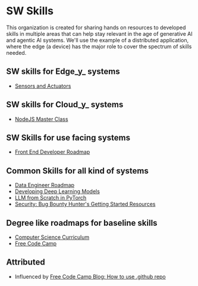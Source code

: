 # SW Skills

This organization is created for sharing hands on resources to developed skills in multiple areas that can help stay relevant in the age of generative AI and agentic AI systems. We'll use the example of a distributed application, where the edge (a device) has the major role to cover the spectrum of skills needed.

## SW skills for Edge_y_ systems 

* [Sensors and Actuators](https://github.com/swskills/sensors-actuators)

## SW skills for Cloud_y_ systems

* [NodeJS Master Class](https://github.com/swskills/nodejs-master-class)

## SW Skills for use facing systems

* [Front End Developer Roadmap]([https://github.com/swskills/developer-roadmap/tree/master)



## Common Skills for all kind of systems

* [Data Engineer Roadmap](https://github.com/swskills/data-engineer-roadmap)
* [Developing Deep Learning Models](https://github.com/swskills/deeplearning-models)
* [LLM from Scratch in PyTorch](https://github.com/swskills/LLMs-from-scratch)
* [Security: Bug Bounty Hunter's Getting Started Resources](https://github.com/swskills/Resources-for-Beginner-Bug-Bounty-Hunters)

## Degree like roadmaps for baseline skills

* [Computer Science Curriculum](https://github.com/swskills/computer-science)
* [Free Code Camp](https://github.com/swskills/freeCodeCamp)

## Attributed
* Influenced by [Free Code Camp Blog: How to use .github repo](https://www.freecodecamp.org/news/how-to-use-the-dot-github-repository/)
